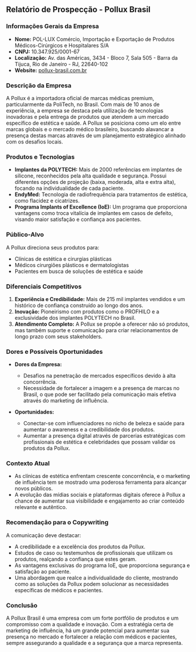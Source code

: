 ## Relatório de Prospecção - Pollux Brasil

### Informações Gerais da Empresa 
- **Nome:** POL-LUX Comércio, Importação e Exportação de Produtos Médicos-Cirúrgicos e Hospitalares S/A
- **CNPJ:** 10.347.925/0001-67
- **Localização:** Av. das Américas, 3434 - Bloco 7, Sala 505 - Barra da Tijuca, Rio de Janeiro - RJ, 22640-102
- **Website:** [pollux-brasil.com.br](http://www.pollux-brasil.com.br)
  
### Descrição da Empresa
A Pollux é a importadora oficial de marcas médicas premium, particularmente da PoliTech, no Brasil. Com mais de 10 anos de experiência, a empresa se destaca pela utilização de tecnologias inovadoras e pela entrega de produtos que atendem a um mercado específico de estética e saúde. A Pollux se posiciona como um elo entre marcas globais e o mercado médico brasileiro, buscando alavancar a presença destas marcas através de um planejamento estratégico alinhado com os desafios locais.

### Produtos e Tecnologias
- **Implantes da POLYTECH:** Mais de 2000 referências em implantes de silicone, reconhecidos pela alta qualidade e segurança. Possui diferentes opções de projeção (baixa, moderada, alta e extra alta), focando na individualidade de cada paciente.
- **EndyMed:** Tecnologia de radiofrequência para tratamentos de estética, como flacidez e cicatrizes.
- **Programa Implants of Excellence (IoE):** Um programa que proporciona vantagens como troca vitalícia de implantes em casos de defeito, visando maior satisfação e confiança aos pacientes.

### Público-Alvo
A Pollux direciona seus produtos para:
- Clínicas de estética e cirurgias plásticas
- Médicos cirurgiões plásticos e dermatologistas
- Pacientes em busca de soluções de estética e saúde

### Diferenciais Competitivos
1. **Experiência e Credibilidade:** Mais de 215 mil implantes vendidos e um histórico de confiança construído ao longo dos anos.
2. **Inovação:** Pioneirismo com produtos como o PROFHILO e a exclusividade dos implantes POLYTECH no Brasil.
3. **Atendimento Completo:** A Pollux se propõe a oferecer não só produtos, mas também suporte e comunicação para criar relacionamentos de longo prazo com seus stakeholders.

### Dores e Possíveis Oportunidades
- **Dores da Empresa:**
  - Desafios na penetração de mercados específicos devido à alta concorrência.
  - Necessidade de fortalecer a imagem e a presença de marcas no Brasil, o que pode ser facilitado pela comunicação mais efetiva através do marketing de influência.
  
- **Oportunidades:**
  - Conectar-se com influenciadores no nicho de beleza e saúde para aumentar o awareness e a credibilidade dos produtos.
  - Aumentar a presença digital através de parcerias estratégicas com profissionais de estética e celebridades que possam validar os produtos da Pollux.

### Contexto Atual
- As clínicas de estética enfrentam crescente concorrência, e o marketing de influência tem se mostrado uma poderosa ferramenta para alcançar novos públicos.
- A evolução das mídias sociais e plataformas digitais oferece à Pollux a chance de aumentar sua visibilidade e engajamento ao criar conteúdo relevante e autêntico.

### Recomendação para o Copywriting
A comunicação deve destacar:
- A credibilidade e a excelência dos produtos da Pollux.
- Estudos de caso ou testemunhos de profissionais que utilizam os produtos, realçando a confiança que estes geram.
- As vantagens exclusivas do programa IoE, que proporciona segurança e satisfação ao paciente.
- Uma abordagem que realce a individualidade do cliente, mostrando como as soluções da Pollux podem solucionar as necessidades específicas de médicos e pacientes.

### Conclusão 
A Pollux Brasil é uma empresa com um forte portfólio de produtos e um compromisso com a qualidade e inovação. Com a estratégia certa de marketing de influência, há um grande potencial para aumentar sua presença no mercado e fortalecer a relação com médicos e pacientes, sempre assegurando a qualidade e a segurança que a marca representa.
